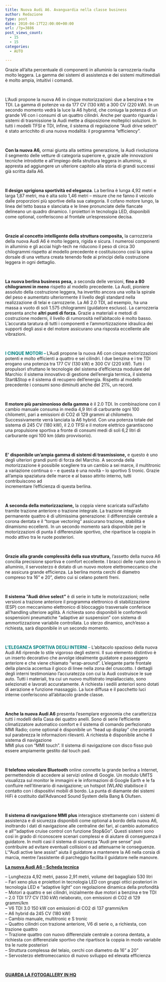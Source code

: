 ```yaml
---
title: Nuova Audi A6. Avanguardia nella classe business
author: Redazione
type: post
date: 2010-04-17T22:00:00+00:00
url: /?p=3886
post_views_count:
  - 15
  - 15
categories:
  - AUTO

---
```

Grazie all&rsquo;alta percentuale di componenti in alluminio la carrozzeria risulta molto leggera. La gamma dei sistemi di assistenza e dei sistemi multimediali &egrave; molto ampia, intuitivi i comandi.

&nbsp;

L&#8217;Audi propone la nuova A6 in cinque motorizzazioni: due a benzina e tre TDI. La gamma di potenze va da 177 CV (130 kW) a 300 CV (220 kW). In un secondo momento vedr&agrave; la luce la A6 hybrid, che coniuga la potenza di un grande V6 con i consumi di un quattro cilindri. Anche per quanto riguarda i sistemi di trasmissione la Audi mette a disposizione molteplici soluzioni. In tutti i modelli TFSI e TDI, infine, il sistema di regolazione &ldquo;Audi drive select&rdquo; &egrave; stato arricchito di una nuova modalit&agrave;: il programma &ldquo;efficiency&rdquo;.

&nbsp;

**Con la nuova A6,** ormai giunta alla settima generazione, la Audi rivoluziona il segmento delle vetture di categoria superiore e, grazie alle innovazioni tecniche introdotte e all&rsquo;impiego della struttura leggera in alluminio, si appresta ad aggiungere un ulteriore capitolo alla storia di grandi successi gi&agrave; scritta dalla A6.

&nbsp;

**Il design sprigiona sportivit&agrave; ed eleganza**. La berlina &egrave; lunga 4,92 metri e larga 1,87 metri, ma &egrave; alta solo 1,46 metri &ndash; misure che ne fanno il veicolo dalle proporzioni pi&ugrave; sportive della sua categoria. Il cofano motore lungo, la linea del tetto bassa e slanciata e le linee pronunciate delle fiancate delineano un quadro dinamico. I proiettori in tecnologia LED, disponibili come optional, conferiscono al frontale un&rsquo;espressione decisa.

&nbsp;

**Grazie al concetto intelligente della struttura composita,** la carrozzeria della nuova Audi A6 &egrave; molto leggera, rigida e sicura. I numerosi componenti in alluminio e gli acciai high-tech ne riducono il peso di circa 30 chilogrammi rispetto al modello precedente e costituiscono cos&igrave; la spina dorsale di una vettura creata tenendo fede ai principi della costruzione leggera in ogni dettaglio.

&nbsp;

**La nuova berlina business pesa,** a seconda delle versioni, **fino a 80 chilogrammi in meno** rispetto al modello precedente. La Audi, pioniere assoluto della costruzione leggera, ha invertito ancora una volta la spirale del peso e aumentato ulteriormente il livello degli standard nella realizzazione di telai e carrozzerie. La A6 2.0 TDI, ad esempio, ha una massa a vuoto di soli 1.575 chilogrammi (guidatore escluso). La carrozzeria presenta anche **altri punti di forza.** Grazie a materiali e metodi di costruzione moderni, il livello di rumorosit&agrave; nell&rsquo;abitacolo &egrave; molto basso. L&rsquo;accurata taratura di tutti i componenti e l&rsquo;ammortizzazione idraulica dei supporti degli assi e del motore assicurano una risposta eccellente alle vibrazioni.

&nbsp;

<span style="color: rgb(0, 128, 128);"><strong>I CINQUE MOTORI &#8211; </strong></span>L&#8217;Audi propone la nuova A6 con cinque motorizzazioni potenti e molto efficienti a quattro e sei cilindri. I due benzina e i tre TDI erogano una potenza tra 177 CV (130 kW) e 300 CV (220 kW). Tutti i propulsori sfruttano le tecnologie del sistema d&rsquo;efficienza modulare del Marchio: il sistema innovativo di gestione dell&rsquo;energia termica, il sistema Start&Stop e il sistema di recupero dell&rsquo;energia. Rispetto al modello precedente i consumi sono diminuiti anche del 21%, un record.

&nbsp;

**Il motore pi&ugrave; parsimonioso della gamma** &egrave; il 2.0 TDI. In combinazione con il cambio manuale consuma in media 4,9 litri di carburante ogni 100 chilometri, pari a emissioni di CO2 di 129 grammi al chilometro. Successivamente verr&agrave; lanciata la A6 hybrid. Con una potenza totale del sistema di 245 CV (180 kW), il 2.0 TFSI e il motore elettrico garantiscono una propulsione sportiva a fronte di consumi medi di soli 6,2 litri di carburante ogni 100 km (dato provvisorio).

&nbsp;

**E&#8217; disponibile un&rsquo;ampia gamma di sistemi di trasmissione,** e questo &egrave; uno degli ulteriori grandi punti di forza del Marchio. A seconda della motorizzazione &egrave; possibile scegliere tra un cambio a sei marce, il multitronic a variazione continua o &ndash; e questa &egrave; una novit&agrave; &ndash; lo sportivo S tronic. Grazie all&rsquo;ampia spaziatura delle marce e al basso attrito interno, tutti contribuiscono ad  
incrementare l&rsquo;efficienza di questa berlina.

&nbsp;

**A seconda della motorizzazione,** la coppia viene scaricata sull&rsquo;asfalto tramite trazione anteriore o trazione integrale. La trazione integrale permanente quattro &egrave; di ultimissima generazione: il differenziale centrale a corona dentata e il &ldquo;torque vectoring&rdquo; assicurano trazione, stabilit&agrave; e dinamismo eccellenti. In un secondo momento sar&agrave; disponibile per le motorizzazioni di punta il differenziale sportivo, che ripartisce la coppia in modo attivo tra le ruote posteriori.

&nbsp;

**Grazie alla grande complessit&agrave; della sua struttura,** l&rsquo;assetto della nuova A6 concilia precisione sportiva e comfort eccellente. I bracci delle ruote sono in alluminio, il servosterzo &egrave; dotato di un nuovo motore elettromeccanico che ne assicura grande efficienza. La berlina monta cerchi di diametro compreso tra 16&rdquo; e 20&rdquo;, dietro cui si celano potenti freni.

&nbsp;

**Il sistema &ldquo;Audi drive select&rdquo;** &egrave; di serie in tutte le motorizzazioni; nelle versioni a trazione anteriore il programma elettronico di stabilizzazione (ESP) con meccanismo elettronico di bloccaggio trasversale conferisce all&rsquo;handling ulteriore agilit&agrave;. A richiesta sono disponibili le confortevoli sospensioni pneumatiche &ldquo;adaptive air suspension&rdquo; con sistema di ammortizzazione variabile controllata. Lo sterzo dinamico, anch&rsquo;esso a richiesta, sar&agrave; disponibile in un secondo momento.

&nbsp;

<span style="color: rgb(0, 128, 128);"><strong>L&#8217;ELEGANZA SPORTIVA DEGLI INTERNI </strong>&#8211;</span> L&rsquo;abitacolo spazioso della nuova Audi A6 riprende lo stile vigoroso degli esterni. Il suo elemento distintivo &egrave; un inserto decorativo che avvolge idealmente guidatore e passeggero anteriore e che viene chiamato &ldquo;wrap-around&rdquo;. L&rsquo;elegante parte frontale della plancia accentua il gioco di linee nella zona del cruscotto. I dettagli degli interni testimoniano l&rsquo;accuratezza con cui la Audi costruisce le sue auto. Tutti i materiali, tra cui un nuovo multistrato impiallacciato, sono selezionati e lavorati accuratamente. A richiesta i sedili anteriori sono dotati di aerazione e funzione massaggio. La luce diffusa e il pacchetto luci interne conferiscono all&rsquo;abitacolo grande classe.

&nbsp;

**Anche la nuova Audi A6** presenta l&rsquo;esemplare ergonomia che caratterizza tutti i modelli della Casa dei quattro anelli. Sono di serie l&rsquo;efficiente climatizzatore automatico comfort e il sistema di comando perfezionato MMI Radio; come optional &egrave; disponibile un &ldquo;head up display&rdquo; che proietta sul parabrezza le informazioni rilevanti. A richiesta &egrave; disponibile anche il sistema di navigazione  
MMI plus con &ldquo;MMI touch&rdquo;. Il sistema di navigazione con disco fisso pu&ograve; essere ampiamente gestito dal touch pad.

&nbsp;

**Il telefono veicolare Bluetooth** online connette la grande berlina a Internet, permettendole di accedere ai servizi online di Google. Un modulo UMTS visualizza sul monitor le immagini e le informazioni di Google Earth e le fa confluire nell&rsquo;itinerario di navigazione; un hotspot (WLAN) stabilisce il contatto con i dispositivi mobili di bordo. La punta di diamante dei sistemi HiFi &egrave; costituito dall&rsquo;Advanced Sound System della Bang & Olufsen.

&nbsp;

**Il sistema di navigazione MMI plus** interagisce strettamente con i sistemi di assistenza e di sicurezza disponibili come optional a bordo della nuova A6, inoltrando i dati di navigazione alle centraline dei fari, al cambio automatico e all&rsquo;&ldquo;adaptive cruise control con funzione Stop&Go&rdquo;. Questi sistemi sono cos&igrave; in grado di riconoscere scenari complessi e di aiutare di conseguenza il guidatore. In molti casi il sistema di sicurezza &ldquo;Audi pre sense&rdquo; pu&ograve; contribuire ad evitare eventuali collisioni o ad attenuarne le conseguenze. L&rsquo;&ldquo;Audi active lane assist&rdquo; aiuta il guidatore a mantenere la A6 nella corsia di marcia, mentre l&rsquo;assistente di parcheggio facilita il guidatore nelle manovre.

<u><strong>La nuova Audi A6 &#8211; Scheda tecnica</strong></u>

&#8211; Lunghezza 4,92 metri, passo 2,91 metri, volume del bagagliaio 530 litri  
&#8211; Fari xeno plus e proiettori in tecnologia LED con gruppi ottici posteriori in tecnologia LED e &ldquo;adaptive light&rdquo; con regolazione dinamica della profondit&agrave;  
&#8211; Motori a quattro e sei cilindri, inizialmente due motori a benzina e tre TDI  
&#8211; 2.0 TDI 177 CV (130 kW) rielaborato, con emissioni di CO2 di 129 grammi/km  
&#8211; V6 TDI 3.0 150 kW con emissioni di CO2 di 137 grammi/km  
&#8211; A6 hybrid da 245 CV (180 kW)  
&#8211; Cambio manuale, multitronic e S tronic  
&#8211; Quattro cilindri con trazione anteriore, V6 di serie o, a richiesta, con trazione quattro  
&#8211; Trazione quattro con nuovo differenziale centrale a corona dentata, a richiesta con differenziale sportivo che ripartisce la coppia in modo variabile tra le ruote posteriori  
&#8211; Struttura complessa del telaio, cerchi con diametro da 16&rdquo; a 20&rdquo;  
&#8211; Servosterzo elettromeccanico di nuovo sviluppo ed elevata efficienza

<u><strong><br /> </strong></u>

<u><strong>GUARDA&nbsp;LA&nbsp;FOTOGALLERY&nbsp;IN&nbsp;HQ</strong></u>

&nbsp;